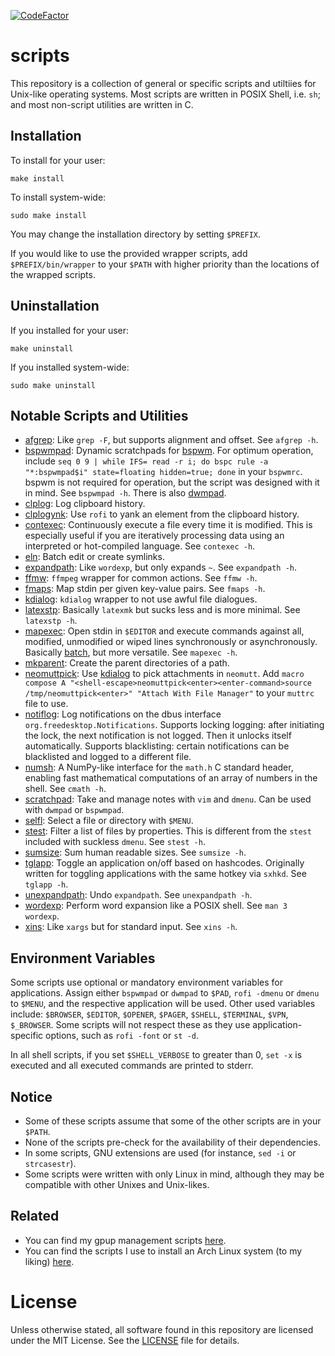 [![CodeFactor](https://www.codefactor.io/repository/github/xphyro/scripts/badge)](https://www.codefactor.io/repository/github/xphyro/scripts)

# scripts
This repository is a collection of general or specific scripts and utiltiies for
Unix-like operating systems. Most scripts are written in POSIX Shell, i.e. `sh`;
and most non-script utilities are written in C.

## Installation

To install for your user:

    make install

To install system-wide:

    sudo make install

You may change the installation directory by setting `$PREFIX`.

If you would like to use the provided wrapper scripts, add `$PREFIX/bin/wrapper`
to your `$PATH` with higher priority than the locations of the wrapped scripts.

## Uninstallation

If you installed for your user:

    make uninstall

If you installed system-wide:

    sudo make uninstall

## Notable Scripts and Utilities
- [afgrep](src/c/util/core/afgrep.c): Like `grep -F`, but supports alignment and
  offset. See `afgrep -h`.
- [bspwmpad](src/sh/bspwm/util/bspwmpad): Dynamic scratchpads for
  [bspwm](https://github.com/baskerville/bspwm). For optimum operation, include
  `seq 0 9 | while IFS= read -r i; do bspc rule -a "*:bspwmpad$i" state=floating
  hidden=true; done` in your `bspwmrc`. bspwm is not required for operation, but
  the script was designed with it in mind. See `bspwmpad -h`. There is also
  [dwmpad](src/sh/.archived/dwm/util/dwmpad).
- [clplog](src/sh/daemon/clplog): Log clipboard history.
- [clplogynk](src/sh/hotkey/clplogynk): Use `rofi` to yank an element from the
  clipboard history.
- [contexec](src/sh/daemon/contexec): Continuously execute a file every time it
  is modified. This is especially useful if you are iteratively processing data
  using an interpreted or hot-compiled language. See `contexec -h`.
- [eln](src/sh/ishell/eln): Batch edit or create symlinks.
- [expandpath](src/c/util/core/expandpath.c): Like `wordexp`, but only expands `~`.
  See `expandpath -h`.
- [ffmw](src/sh/softwrapper/ffmw): `ffmpeg` wrapper for common actions. See
  `ffmw -h`.
- [fmaps](src/c/util/core/fmaps.c): Map stdin per given key-value pairs. See `fmaps
  -h`.
- [kdialog](src/sh/wrapper/kdialog): `kdialog` wrapper to not use awful file
  dialogues.
- [latexstp](src/sh/daemon/latexstp): Basically `latexmk` but sucks less and is
  more minimal. See `latexstp -h`.
- [mapexec](src/sh/util/mapexec): Open stdin in `$EDITOR` and execute commands
  against all, modified, unmodified or wiped lines synchronously or
  asynchronously. Basically [batch](https://github.com/alexherbo2/batch), but
  more versatile. See `mapexec -h`.
- [mkparent](src/c/util/sys/mkparent.c): Create the parent directories of a path.
- [neomuttpick](src/sh/integration/neomutt/neomuttpick): Use
  [kdialog](src/sh/wrapper/kdialog) to pick attachments in `neomutt`. Add `macro
  compose A "<shell-escape>neomuttpick<enter><enter-command>source
  /tmp/neomuttpick<enter>" "Attach With File Manager"` to your `muttrc` file to
  use.
- [notiflog](src/py/daemon/notiflog): Log notifications on the dbus interface
  `org.freedesktop.Notifications`. Supports locking logging: after initiating
  the lock, the next notification is not logged. Then it unlocks itself
  automatically. Supports blacklisting: certain notifications can be blacklisted
  and logged to a different file.
- [numsh](src/c/util/math/numsh.c): A NumPy-like interface for the `math.h` C
  standard header, enabling fast mathematical computations of an array of
  numbers in the shell. See `cmath -h`.
- [scratchpad](src/sh/hotkey/scratchpad): Take and manage notes with `vim` and
  `dmenu`. Can be used with `dwmpad` or `bspwmpad`.
- [selfl](src/sh/util/selfl): Select a file or directory with `$MENU`.
- [stest](src/c/util/core/stest.c): Filter a list of files by properties. This is
  different from the `stest` included with suckless `dmenu`. See `stest -h`.
- [sumsize](src/py/util/sumsize): Sum human readable sizes. See `sumsize -h`.
- [tglapp](src/sh/hotkey/util/tglapp): Toggle an application on/off based on
  hashcodes. Originally written for toggling applications with the same hotkey
  via `sxhkd`. See `tglapp -h`.
- [unexpandpath](src/c/util/core/unexpandpath.c): Undo `expandpath`. See
  `unexpandpath -h`.
- [wordexp](src/c/util/core/wordexp.c): Perform word expansion like a POSIX shell.
  See `man 3 wordexp`.
- [xins](src/sh/util/xins): Like `xargs` but for standard input. See `xins -h`.

## Environment Variables
Some scripts use optional or mandatory environment variables for applications.
Assign either `bspwmpad` or `dwmpad` to `$PAD`, `rofi -dmenu` or `dmenu` to
`$MENU`, and the respective application will be used. Other used variables
include: `$BROWSER`, `$EDITOR`, `$OPENER`, `$PAGER`, `$SHELL`, `$TERMINAL`,
`$VPN`, `$_BROWSER`. Some scripts will not respect these as they use
application-specific options, such as `rofi -font` or `st -d`.

In all shell scripts, if you set `$SHELL_VERBOSE` to greater than 0, `set -x` is
executed and all executed commands are printed to stderr.

## Notice
- Some of these scripts assume that some of the other scripts are in your
  `$PATH`.
- None of the scripts pre-check for the availability of their dependencies.
- In some scripts, GNU extensions are used (for instance, `sed -i` or
  `strcasestr`).
- Some scripts were written with only Linux in mind, although they may be
  compatible with other Unixes and Unix-likes.

## Related
- You can find my gpup management scripts
  [here](https://github.com/XPhyro/gpupmanager).
- You can find the scripts I use to install an Arch Linux system (to my liking)
  [here](https://github.com/XPhyro/archinstall).

# License
Unless otherwise stated, all software found in this repository are
licensed under the MIT License. See the [LICENSE](LICENSE) file for details.
